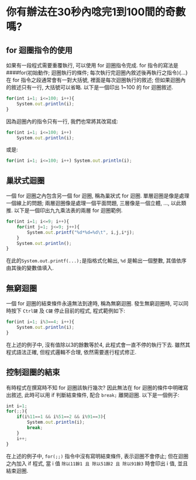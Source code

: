 # 你有辦法在30秒內唸完1到100間的奇數嗎?


## for 迴圈指令的使用
如果有一段程式需要重覆執行, 可以使用 for 迴圈指令完成. for 指令的寫法是
####for(初始動作; 迴圈執行的條件; 每次執行完迴圈內敘述後再執行之指令){...}
在 for 指令之段通常會有一對大括號, 裡面是每次迴圈執行的敘述; 但如果迴圈內的敘述只有一行, 大括號可以省略. 
以下是一個印出 1~100 的 for 迴圈敘述.
```javascript
for(int i=1; i<=100; i++){
	System.out.println(i);
}
```

因為迴圈內的指令只有一行, 我們也常將其改寫成:
```javascript
for(int i=1; i<=100; i++)
	System.out.println(i);
```

或是:
```javascript
for(int i=1; i<=100; i++) System.out.println(i);
```


## 巢狀式迴圈
一個 for 迴圈之內包含另一個 for 迴圈, 稱為巢狀式 for 迴圈. 
單層迴圈是像是處理一個線上的問題; 兩層迴圈像是處理一個平面問題, 三層像是一個立體, ..., 以此類推.
以下是一個印出九九乘法表的兩層 for 迴圈範例.
```javascript
for(int i=1; i<=9; i++){
    for(int j=1; j<=9; j++){
        System.out.printf("%d*%d=%d\t", i,j,i*j);
    }
    System.out.println();
}	
```

在此的`System.out.printf(...);`是指格式化輸出, `%d` 是輸出一個整數, 
其值依序由其後的變數值填入.


## 無窮迴圈
一個 for 迴圈的結束條件永遠無法到達時, 稱為無窮迴圈. 發生無窮迴圈時, 
可以同時按下 `Ctrl鍵` 及 `C鍵` 停止目前的程式, 程式範例如下:
```javascript
for(int i=1; i%3==4; i++){
	System.out.println(i);
}	
```

在上述的例子中, 沒有值除以3的餘數等於4, 此程式會一直不停的執行下去. 雖然其程式語法正確, 但程式邏輯不合理,
依然需要進行程式修正.


## 控制迴圈的結束
有時程式在撰寫時不知 for 迴圈該執行幾次? 因此無法在 for 迴圈的條件中明確寫出敘述, 
此時可以用 if 判斷結束條件, 配合 `break;` 離開迴圈. 以下是一個例子:
```javascript
int i=1;
for(;;){
    if(i%11==1 && i%51==2 && i%91==3){
        System.out.println(i);
        break;
    }
    i++;
}	
```

在上述的例子中, `for(;;)` 指令中沒有寫明結束條件, 表示迴圈不會停止; 
但在迴圈之內加入 if 程式, 當 i 值 `除以11餘1 且 除以51餘2 且 除以91餘3` 時會印出 i 值, 並且結束迴圈.
